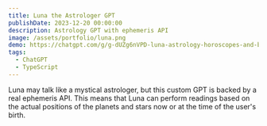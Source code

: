 ```yaml
---
title: Luna the Astrologer GPT
publishDate: 2023-12-20 00:00:00
description: Astrology GPT with ephemeris API
image: /assets/portfolio/luna.png
demo: https://chatgpt.com/g/g-dUZg6nVPD-luna-astrology-horoscopes-and-birth-charts
tags:
  - ChatGPT
  - TypeScript
---
```


Luna may talk like a mystical astrologer, but this custom GPT is backed by a
real ephemeris API. This means that Luna can perform readings based on the
actual positions of the planets and stars now or at the time of the user's
birth.
